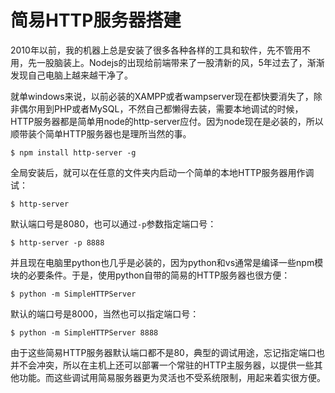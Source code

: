 # 简易HTTP服务器搭建

2010年以前，我的机器上总是安装了很多各种各样的工具和软件，先不管用不用，先一股脑装上。Nodejs的出现给前端带来了一股清新的风，5年过去了，渐渐发现自己电脑上越来越干净了。

就单windows来说，以前必装的XAMPP或者wampserver现在都快要消失了，除非偶尔用到PHP或者MySQL，不然自己都懒得去装，需要本地调试的时候，HTTP服务器都是简单用node的http-server应付。因为node现在是必装的，所以顺带装个简单HTTP服务器也是理所当然的事。
```
$ npm install http-server -g
```
全局安装后，就可以在任意的文件夹内启动一个简单的本地HTTP服务器用作调试：
```
$ http-server
```
默认端口号是8080，也可以通过`-p`参数指定端口号：
```
$ http-server -p 8888
```
并且现在电脑里python也几乎是必装的，因为python和vs通常是编译一些npm模块的必要条件。于是，使用python自带的简易的HTTP服务器也很方便：
```
$ python -m SimpleHTTPServer
```
默认的端口号是8000，当然也可以指定端口号：
```
$ python -m SimpleHTTPServer 8888
```

由于这些简易HTTP服务器默认端口都不是80，典型的调试用途，忘记指定端口也并不会冲突，所以在主机上还可以部署一个常驻的HTTP主服务器，以提供一些其他功能。而这些调试用简易服务器更为灵活也不受系统限制，用起来着实很方便。